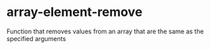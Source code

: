 # array-element-remove
Function that removes values from an array that are the same as the specified arguments

